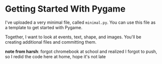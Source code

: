 # Getting Started With Pygame

I've uploaded a very minimal file, called `minimal.py`. You can use this file as a template to get started with Pygame.

Together, I want to look at events, text, shape, and images. You'll be creating additional files and committing them.

**note from harsh**: forgot chromebook at school and realized I forgot to push, so I redid the code here at home, hope it's not late
